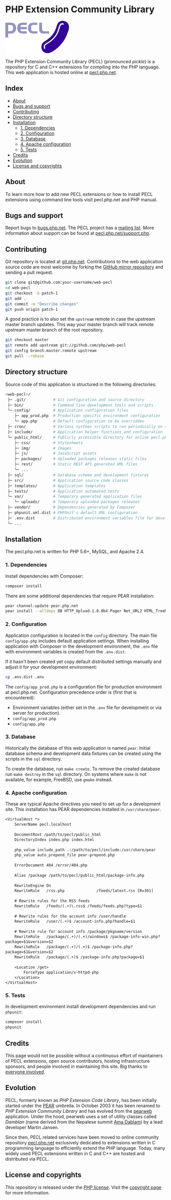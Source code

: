 # PHP Extension Community Library

[![PECL](/public_html/img/pecl.svg "PECL")](https://pecl.php.net)

The PHP Extension Community Library (PECL) (pronounced *pickle*) is a repository
for C and C++ extensions for compiling into the PHP language. This web application
is hosted online at [pecl.php.net](https://pecl.php.net).

## Index

* [About](#about)
* [Bugs and support](#bugs-and-support)
* [Contributing](#contributing)
* [Directory structure](#directory-structure)
* [Installation](#installation)
  * [1. Dependencies](#1-dependencies)
  * [2. Configuration](#2-configuration)
  * [3. Database](#3-database)
  * [4. Apache configuration](#4-apache-configuration)
  * [5. Tests](#5-tests)
* [Credits](#credits)
* [Evolution](#evolution)
* [License and copyrights](#license-and-copyrights)

## About

To learn more how to add new PECL extensions or how to install PECL extensions
using command line tools visit pecl.php.net and PHP manual.

## Bugs and support

Report bugs to [bugs.php.net](https://bugs.php.net/report.php). The PECL project
has a [mailing list](http://news.php.net/php.pecl.dev). More information about
support can be found at [pecl.php.net/support.php](https://pecl.php.net/support.php).

## Contributing

Git repository is located at [git.php.net](https://git.php.net/?p=web/pecl.git).
Contributions to the web application source code are most welcome by forking the
[GitHub mirror repository](https://github.com/php/web-pecl) and sending a pull
request.

```bash
git clone git@github.com:your-username/web-pecl
cd web-pecl
git checkout -b patch-1
git add .
git commit -m "Describe changes"
git push origin patch-1
```

A good practice is to also set the `upstream` remote in case the upstream master
branch updates. This way your master branch will track remote upstream master
branch of the root repository.

```bash
git checkout master
git remote add upstream git://github.com/php/web-pecl
git config branch.master.remote upstream
git pull --rebase
```

## Directory structure

Source code of this application is structured in the following directories:

```bash
<web-pecl>/
 ├─ .git/            # Git configuration and source directory
 ├─ bin/             # Command line development tools and scripts
 └─ config/          # Application configuration files
    ├─ app_prod.php  # Production specific environment configuration
    └─ app.php       # Default configuration to be overridden
 ├─ cron/            # Various systems scripts to run periodically on server
 ├─ include/         # Application helper functions and configuration
 └─ public_html/     # Publicly accessible directory for online pecl.php.net
    ├─ css/          # Stylesheets
    ├─ img/          # Images
    ├─ js/           # JavaScript assets
    ├─ packages/     # Uploaded packages releases static files
    ├─ rest/         # Static REST API generated XML files
    └─ ...
 ├─ sql/             # Database schema and development fixtures
 ├─ src/             # Application source code classes
 ├─ templates/       # Application templates
 ├─ tests/           # Application automated tests
 └─ var/             # Temporary generated application files
    └─ uploads/      # Temporary uploaded packages releases
 ├─ vendor/          # Dependencies generated by Composer
 ├─ phpunit.xml.dist # PHPUnit's default XML configuration
 ├─ .env.dist        # Distributed environment variables file for development
 └─ ...
```

## Installation

The pecl.php.net is written for PHP 5.6+, MySQL, and Apache 2.4.

### 1. Dependencies

Install dependencies with Composer:

```bash
composer install
```

There are some additional dependencies that require PEAR installation:

```bash
pear channel-update pear.php.net
pear install --alldeps DB HTTP_Upload-1.0.0b4 Pager Net_URL2 HTML_TreeMenu
```

### 2. Configuration

Application configuration is located in the `config` directory. The main file
`config/app.php` includes default application settings. When installing
application with Composer in the development environment, the `.env` file with
environment variables is created from the `.env.dist`.

If it hasn't been created yet copy default distributed settings manually and
adjust it for your development environment:

```bash
cp .env.dist .env
```

The `config/app_prod.php` is a configuration file for production environment at
pecl.php.net. Configuration precedence order is (first that is encountered):

* Environment variables (either set in the `.env` file for development or via
  server for production).
* `config/app_prod.php`
* `config/app.php`

### 3. Database

Historically the database of this web application is named `pear`. Initial
database schema and development data fixtures can be created using the scripts
in the `sql` directory.

To create the database, run `make create`. To remove the created database run
`make destroy` in the `sql` directory. On systems where `make` is not available,
for example, FreeBSD, use `gmake` instead.

### 4. Apache configuration

These are typical Apache directives you need to set up for a development site.
This installation has PEAR dependencies installed in `/usr/share/pear`.

```apacheconf
<VirtualHost *>
    ServerName pecl.localhost

    DocumentRoot /path/to/pecl/public_html
    DirectoryIndex index.php index.html

    php_value include_path .:/path/to/pecl/include:/usr/share/pear
    php_value auto_prepend_file pear-prepend.php

    ErrorDocument 404 /error/404.php

    Alias /package /path/to/pecl/public_html/package-info.php

    RewriteEngine On
    RewriteRule   /rss.php              /feeds/latest.rss [R=301]

    # Rewrite rules for the RSS feeds
    RewriteRule   /feeds/(.+)\.rss$ /feeds/feeds.php?type=$1

    # Rewrite rules for the account info /user/handle
    RewriteRule   /user/(.+)$ /account-info.php?handle=$1

    # Rewrite rule for account info /package/pkgname/version
    RewriteRule   /package/(.+)/(.+)/windows$ /package-info-win.php?package=$1&version=$2
    RewriteRule   /package/(.+)/(.+)$ /package-info.php?package=$1&version=$2
    RewriteRule   /package/(.+)$ /package-info.php?package=$1

    <Location /get>
        ForceType application/x-httpd-php
    </Location>
</VirtualHost>
```

### 5. Tests

In development environment install development dependencies and run `phpunit`:

```bash
composer install
phpunit
```

## Credits

This page would not be possible without a continuous effort of maintainers of
PECL extensions, open source contributors, hosting infrastructure sponsors, and
people involved in maintaining this site. Big thanks to
[everyone involved](https://pecl.php.net/credits.php).

## Evolution

PECL, formerly known as *PHP Extension Code Library*, has been initially started
under the [PEAR](https://pear.php.net) umbrella. In October 2003 it has been
renamed to *PHP Extension Community Library* and has evolved from the
[pearweb](https://github.com/pear/pearweb) application. Under the hood, pearweb
uses a set of utility classes called *Damblan* (name derived from the
Nepalese summit [Ama Dablam](https://www.summitpost.org/ama-dablam/150234)) by a
lead developer Martin Jansen.

Since then, PECL related services have been moved to online community repository
[pecl.php.net](https://pecl.php.net/) exclusively dedicated to extensions written
in C programming language to efficiently extend the PHP language. Today, many
widely used PECL extensions written in C and C++ are hosted and distributed via
PECL.

## License and copyrights

This repository is released under the [PHP license](LICENSE). Visit the
[copyright page](https://pecl.php.net/copyright.php) for more information.
